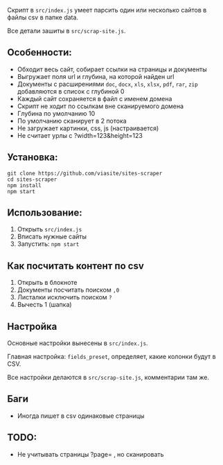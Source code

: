 Скрипт в `src/index.js` умеет парсить один или несколько сайтов в файлы csv в папке data.

Все детали зашиты в `src/scrap-site.js`.

## Особенности:
- Обходит весь сайт, собирает ссылки на страницы и документы
- Выгружает поля url и глубина, на которой найден url
- Документы с расширениями `doc`, `docx`, `xls`, `xlsx`, `pdf`, `rar`, `zip` добавляются в список с глубиной 0
- Каждый сайт сохраняется в файл с именем домена
- Скрипт не ходит по ссылкам вне сканируемого домена
- Глубина по умолчанию 10
- По умолчанию сканирует в 2 потока
- Не загружает картинки, css, js (настраивается)
- Не считает урлы с ?width=123&height=123

## Установка:
```
git clone https://github.com/viasite/sites-scraper
cd sites-scraper
npm install
npm start
```

## Использование:
1. Открыть `src/index.js`
2. Вписать нужные сайты
3. Запустить: `npm start`

## Как посчитать контент по csv
1. Открыть в блокноте
2. Документы посчитать поиском `,0`
3. Листалки исключить поиском `?`
4. Вычесть 1 (шапка)

## Настройка
Основные настройки вынесены в `src/index.js`.

Главная настройка: `fields_preset`, определяет, какие колонки будут в CSV.

Все настройки делаются в `src/scrap-site.js`, комментарии там же.

## Баги
- Иногда пишет в csv одинаковые страницы

## TODO:
- Не учитывать страницы ?page= , но сканировать
